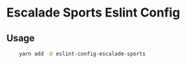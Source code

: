 # Escalade Sports Eslint Config

## Usage

```bash
    yarn add -D eslint-config-escalade-sports
```
